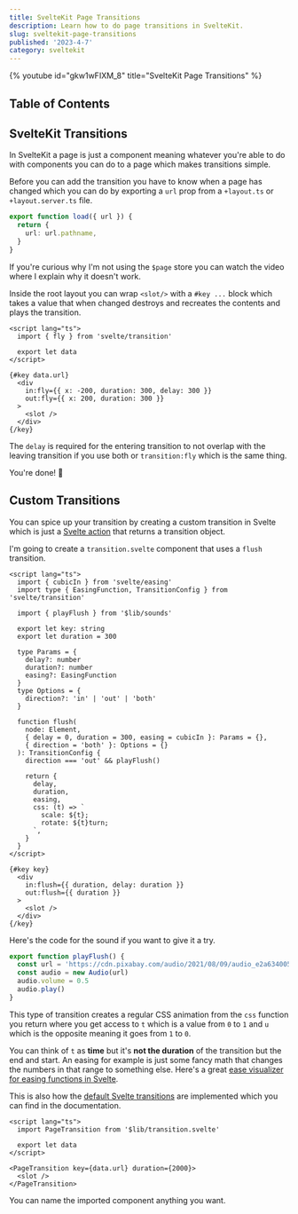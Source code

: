```yaml
---
title: SvelteKit Page Transitions
description: Learn how to do page transitions in SvelteKit.
slug: sveltekit-page-transitions
published: '2023-4-7'
category: sveltekit
---
```


{% youtube id="gkw1wFIXM_8" title="SvelteKit Page Transitions" %}

## Table of Contents

## SvelteKit Transitions

In SvelteKit a page is just a component meaning whatever you're able to do with components you can do to a page which makes transitions simple.

Before you can add the transition you have to know when a page has changed which you can do by exporting a `url` prop from a `+layout.ts` or `+layout.server.ts` file.

```ts:src/routes/+layout.ts showLineNumbers
export function load({ url }) {
  return {
    url: url.pathname,
  }
}
```

If you're curious why I'm not using the `$page` store you can watch the video where I explain why it doesn't work.

Inside the root layout you can wrap `<slot/>` with a `#key ...` block which takes a value that when changed destroys and recreates the contents and plays the transition.

```svelte:src/routes/+layout.svelte showLineNumbers
<script lang="ts">
  import { fly } from 'svelte/transition'

  export let data
</script>

{#key data.url}
  <div
    in:fly={{ x: -200, duration: 300, delay: 300 }}
    out:fly={{ x: 200, duration: 300 }}
  >
    <slot />
  </div>
{/key}
```

The `delay` is required for the entering transition to not overlap with the leaving transition if you use both or `transition:fly` which is the same thing.

You're done! 🥳

## Custom Transitions

You can spice up your transition by creating a custom transition in Svelte which is just a [Svelte action](https://svelte.dev/docs#template-syntax-element-directives-use-action) that returns a transition object.

I'm going to create a `transition.svelte` component that uses a `flush` transition.

```svelte:src/lib/transition.svelte showLineNumbers
<script lang="ts">
  import { cubicIn } from 'svelte/easing'
  import type { EasingFunction, TransitionConfig } from 'svelte/transition'

  import { playFlush } from '$lib/sounds'

  export let key: string
  export let duration = 300

  type Params = {
    delay?: number
    duration?: number
    easing?: EasingFunction
  }
  type Options = {
    direction?: 'in' | 'out' | 'both'
  }

  function flush(
    node: Element,
    { delay = 0, duration = 300, easing = cubicIn }: Params = {},
    { direction = 'both' }: Options = {}
  ): TransitionConfig {
    direction === 'out' && playFlush()

    return {
      delay,
      duration,
      easing,
      css: (t) => `
        scale: ${t};
        rotate: ${t}turn;
      `,
    }
  }
</script>

{#key key}
  <div
    in:flush={{ duration, delay: duration }}
    out:flush={{ duration }}
  >
    <slot />
  </div>
{/key}

```

Here's the code for the sound if you want to give it a try.

```ts:src/lib/sounds.ts showLineNumbers
export function playFlush() {
  const url = 'https://cdn.pixabay.com/audio/2021/08/09/audio_e2a6340055.mp3'
  const audio = new Audio(url)
  audio.volume = 0.5
  audio.play()
}
```

This type of transition creates a regular CSS animation from the `css` function you return where you get access to `t` which is a value from `0` to `1` and `u` which is the opposite meaning it goes from `1` to `0`.

You can think of `t` as **time** but it's **not the duration** of the transition but the end and start. An easing for example is just some fancy math that changes the numbers in that range to something else. Here's a great [ease visualizer for easing functions in Svelte](https://svelte.dev/examples/easing).

This is also how the [default Svelte transitions](https://svelte.dev/docs#run-time-svelte-transition) are implemented which you can find in the documentation.

```svelte:src/routes/+layout.svelte showLineNumbers
<script lang="ts">
  import PageTransition from '$lib/transition.svelte'

  export let data
</script>

<PageTransition key={data.url} duration={2000}>
  <slot />
</PageTransition>
```

You can name the imported component anything you want.
